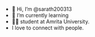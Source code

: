 - 👋 Hi, I’m @sarath200313
- 🌱 I’m currently learning 
- 👨‍🎓 student at Amrita University. 
-    I love to connect with people.


